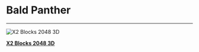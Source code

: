 # Bald Panther

************************************************************************
![X2 Blocks 2048 3D](https://play-lh.googleusercontent.com/kQAacXnoDnT9-ea_8tyqKW1hdkC5oFbVpG_lQz5bMExs5yVtZ3Bq6OC7X51_aQXlLg=s180)

**[X2 Blocks 2048 3D](https://play.google.com/store/apps/details?id=com.BaldPanther.X2Blocks3D "Play X2 Blocks 2048 3D")**


